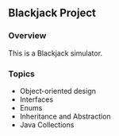 ## Blackjack Project

### Overview
This is a Blackjack simulator.

### Topics
* Object-oriented design
* Interfaces
* Enums
* Inheritance and Abstraction
* Java Collections
